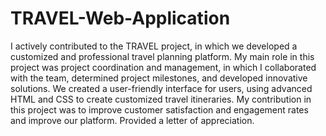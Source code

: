 # TRAVEL-Web-Application
I actively contributed to the TRAVEL project, in which we developed a customized and professional travel planning platform. My
main role in this project was project coordination and management, in which I collaborated with the team, determined project
milestones, and developed innovative solutions. We created a user-friendly interface for users, using advanced HTML and CSS to
create customized travel itineraries. My contribution in this project was to improve customer satisfaction and engagement rates and
improve our platform. Provided a letter of appreciation.
